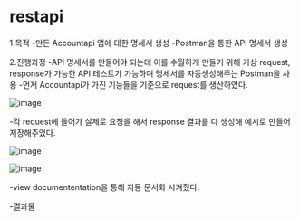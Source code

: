 # restapi

1.목적
-만든 Accountapi 앱에 대한 명세서 생성
-Postman을 통한 API 명세서 생성

2.진행과정
-API 명세서를 만들어야 되는데 이를 수월하게 만들기 위해 가상 request, response가 가능한 API 테스트가 가능하며 명세서를 자동생성해주는 Postman을 사용
-먼저 Accountapi가 가진 기능들을 기준으로 request를 생산하였다.
 
![image](https://user-images.githubusercontent.com/82852457/147799770-97c6c0be-1c1a-4c13-b499-e32657a6180f.png)

-각 request에 들어가 실제로 요청을 해서 response 결과를 다 생성해 예시로 만들어 저장해주었다.

![image](https://user-images.githubusercontent.com/82852457/147799810-3d1d57cc-daad-4149-aaf3-326ac27a30d8.png)

![image](https://user-images.githubusercontent.com/82852457/147799815-52720f1f-603b-4848-a926-618e15fb25e1.png)

-view documententation을 통해 자동 문서화 시켜줬다.

-결과물
